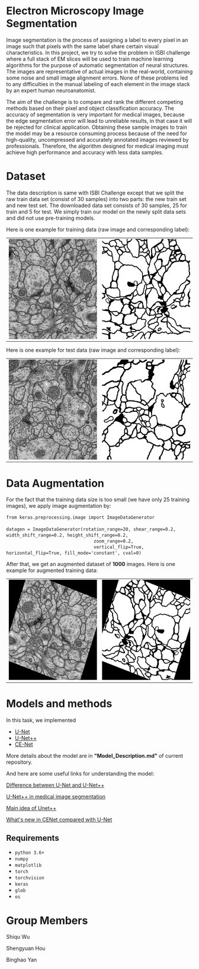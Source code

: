 # Electron Microscopy Image Segmentation
Image segmentation is the process of assigning a label to every pixel 
in an image such that pixels with the same label share certain visual characteristics. 
In this project, we try to solve the problem in ISBI challenge where a full stack of EM slices will be used to train 
machine learning algorithms for the purpose of automatic segmentation of neural structures.
The images are representative of actual images in the real-world, containing some noise and small image alignment errors. 
None of these problems led to any difficulties in the manual labeling of each element in the image stack by an expert 
human neuroanatomist. 

The aim of the challenge is to compare and rank the different competing methods based on their
pixel and object classification accuracy. The accuracy of segmentation is very important for medical images, because 
the edge segmentation error 
will lead to unreliable results, in that case it will be rejected for clinical application.
Obtaining these sample images to train the model may be a resource consuming process because of the need for high-quality, 
uncompressed and accurately annotated images reviewed by professionals.
Therefore, the algorithm designed for medical imaging must achieve high performance and accuracy with less data samples.

# Dataset
The data description is same with ISBI Challenge except that we split the raw train data set (consist of 30 samples) into two parts: the new train set and new
test set. The downloaded data set consists of 30 samples, 25 for train and 5 for test. We simply train our model on the newly split data sets and did not use pre-training models. 

Here is one example for training data (raw image and corresponding label):

<table>
  <tr>
    <td><img src="/dataset/train_img/0.png" width=270 height=270></td>
    <td><img src="/dataset/train_label/0.png" width=270 height=270></td>
  </tr>
 </table>

Here is one example for test data (raw image and corresponding label):
<table>
  <tr>
    <td><img src="/dataset/test_img/0.png" width=270 height=270></td>
    <td><img src="/dataset/test_label/0.png" width=270 height=270></td>
  </tr>
 </table>

# Data Augmentation

For the fact that the training data size is too small (we have only 25 training images),
we apply image augmentation by:

```
from keras.preprocessing.image import ImageDataGenerator

datagen = ImageDataGenerator(rotation_range=20, shear_range=0.2, width_shift_range=0.2, height_shift_range=0.2,
                                 zoom_range=0.2,
                                 vertical_flip=True, horizontal_flip=True, fill_mode='constant', cval=0)
```
After that, we get an augmented dataset of **1000** images. Here is one example for augmented training data:
<table>
  <tr>
    <td><img src="/dataset/aug/0_24.png" width=270 height=270></td>
    <td><img src="/dataset/aug_lb/0_24.png" width=270 height=270></td>
  </tr>
 </table>



# Models and methods

In this task, we implemented
- [U-Net](https://arxiv.org/pdf/1505.04597.pdf)
- [U-Net++](https://arxiv.org/pdf/1807.10165.pdf)
- [CE-Net](https://arxiv.org/pdf/1903.02740.pdf)

More details about the model are in **"Model_Description.md"** of current repository. 

And here are some useful links for understanding the model:

[Difference between U-Net and U-Net++](
https://sh-tsang.medium.com/review-unet-a-nested-u-net-architecture-biomedical-image-segmentation-57be56859b20)

[U-Net++ in medical image segmentation](https://www.yinxiang.com/everhub/note/d01d5753-28f8-4649-94e0-a810e8bee795)

[Main idea of Unet++](https://zhuanlan.zhihu.com/p/44958351)

[What's new in CENet compared with U-Net](https://zhuanlan.zhihu.com/p/273416963)



## Requirements

- `python 3.6+`
- `numpy`
- `matplotlib`
- `torch`
- `torchvision`
- `keras`
- `glob`
- `os`


# Group Members
Shiqu Wu

Shengyuan Hou

Binghao Yan



